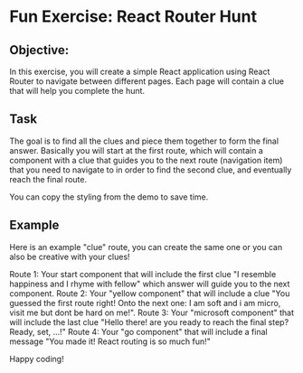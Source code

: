 
# Fun Exercise: React Router Hunt

## Objective:
In this exercise, you will create a simple React application using React Router to navigate between different pages. Each page will contain a clue that will help you complete the hunt. 

## Task
The goal is to find all the clues and piece them together to form the final answer. Basically you will start at the first route, which will contain a component with a clue that guides you to the next route (navigation item) that you need to navigate to in order to find the second clue, and eventually reach the final route. 

You can copy the styling from the demo to save time.

## Example 

Here is an example "clue" route, you can create the same one or you can also be creative with your clues!

Route 1: Your start component that will include the first clue "I resemble happiness and I rhyme with fellow" which answer will guide you to the next component.
Route 2: Your "yellow component" that will include a clue "You guessed the first route right! Onto the next one: I am soft and i am micro, visit me but dont be hard on me!".
Route 3: Your "microsoft component" that will include the last clue "Hello there! are you ready to reach the final step? Ready, set, ...!"
Route 4: Your "go component" that will include a final message "You made it! React routing is so much fun!"

Happy coding!

